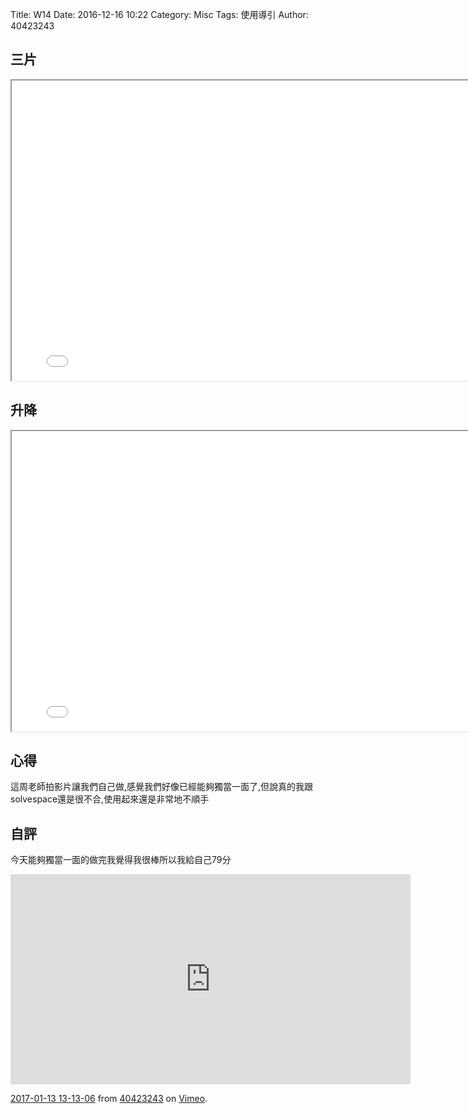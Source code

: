 Title: W14
Date: 2016-12-16 10:22
Category: Misc
Tags: 使用導引
Author: 40423243

<h2>三片</h2>


<iframe src="../data/solvespace/fourbar.html" width="800" height="480"></iframe>


<h2>升降</h2>


<iframe src="../data/solvespace/delta_printer.html" width="800" height="480"></iframe>

<section>
<h1>心得</h1>
<p>這周老師拍影片讓我們自己做,感覺我們好像已經能夠獨當一面了,但說真的我跟solvespace還是很不合,使用起來還是非常地不順手</p>
</section>
<section>
    <h1>自評</h1>
    <p>今天能夠獨當一面的做完我覺得我很棒所以我給自己79分</p>
</section>


<p><iframe src="https://player.vimeo.com/video/199273856" width="640" height="336" frameborder="0" webkitallowfullscreen mozallowfullscreen allowfullscreen></iframe>
<p><a href="https://vimeo.com/199273856">2017-01-13 13-13-06</a> from <a href="https://vimeo.com/user45620934">40423243</a> on <a href="https://vimeo.com">Vimeo</a>.</p>
